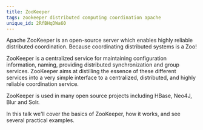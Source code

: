 ```yaml
---
title: ZooKeeper
tags: zookeeper distributed computing coordination apache
unique_id: 2RfBHqDWa60
---
```

Apache ZooKeeper is an open-source server which enables highly reliable distributed coordination. Because coordinating distributed systems is a Zoo!

ZooKeeper is a centralized service for maintaining configuration information, naming, providing distributed synchronization and group services. ZooKeeper aims at distilling the essence of these different services into a very simple interface to a centralized, distributed, and highly reliable coordination service.

ZooKeeper is used in many open source projects including HBase, Neo4J, Blur and Solr.

In this talk we'll cover the basics of ZooKeeper, how it works, and see several practical examples.